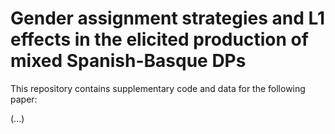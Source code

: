 
# Gender assignment strategies and L1 effects in the elicited production of mixed Spanish-Basque DPs

This repository contains supplementary code and data for the following paper:

(...)

